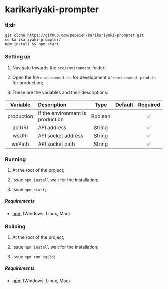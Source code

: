 # karikariyaki-prompter

### tl;dr

 ```
git clone https://github.com/pepeien/karikariyaki-prompter.git
cd karikariyaki-prompter/
npm install && npm start
```

### Setting up

1. Navigate towards the `src/environment` folder;

2. Open the file `environment.ts` for development or `environment.prod.ts` for production;

3. These are the variables and their descriptions:

| Variable       | Description  | Type           | Default | Required |
|:--------------:|:---------------|:------:|:--------:|:--------:|
| production | If the environment is production | Boolean | | ✅ |
| apiURI     | API address                      | String  | | ✅ |
| wsURI      | API socket address               | String  | | ✅ |
| wsPath     | API socket path                  | String  | | ✅ |

### Running

1. At the root of the project;

2. Issue `npm install` wait for the installation;

3. Issue `npm start`;

##### Requirements

- [npm](https://nodejs.org/en/download/package-manager) (Windows, Linux, Mac)
  
### Building

1. At the root of the project;

2. Issue `npm install` wait for the installation;

3. Issue `npm run build`;

##### Requirements

- [npm](https://nodejs.org/en/download/package-manager) (Windows, Linux, Mac)



